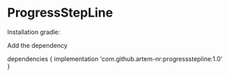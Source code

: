 # ProgressStepLine
Installation gradle: 

 Add the dependency
 
dependencies {
	        implementation 'com.github.artem-nr:progressstepline:1.0'
	}
